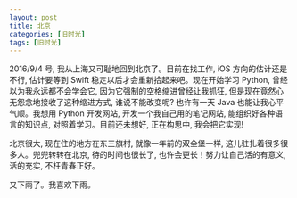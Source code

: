 ```yaml
---
layout: post
title: 北京
categories: [旧时光]
tags: [旧时光]
---
```


2016/9/4 号, 我从上海又可耻地回到北京了。目前在找工作, iOS 方向的估计还是不行, 估计要等到 Swift 稳定以后才会重新拾起来吧。现在开始学习 Python, 曾经以为我永远都不会学会它, 因为它强制的空格缩进曾经让我抓狂, 但是现在竟然心无怨念地接收了这种缩进方式, 谁说不能改变呢? 也许有一天 Java 也能让我心平气顺。我想用 Python 开发网站, 开发一个我自己用的笔记网站, 能组织好各种语言的知识点, 对照着学习。目前还未想好, 正在构思中, 我会把它实现!

北京很大, 现在住的地方在东三旗村, 就像一年前的双全堡一样, 这儿驻扎着很多很多人。兜兜转转在北京, 待的时间也很长了, 也许会更长！努力让自己活的有意义, 活的充实, 不枉青春正好。

又下雨了。我喜欢下雨。
